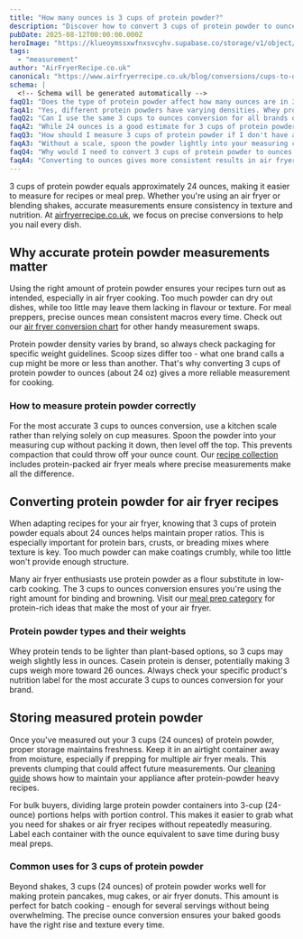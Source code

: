 ```yaml
---
title: "How many ounces is 3 cups of protein powder?"
description: "Discover how to convert 3 cups of protein powder to ounces in seconds. Perfect for air fryer recipes and meal prep accuracy."
pubDate: 2025-08-12T00:00:00.000Z
heroImage: "https://klueoymssxwfnxsvcyhv.supabase.co/storage/v1/object/public/Shmucket/how-many-ounces-is-3-cups-of-protein-powder.webp"
tags:
  - "measurement"
author: "AirFryerRecipe.co.uk"
canonical: "https://www.airfryerrecipe.co.uk/blog/conversions/cups-to-ounces/how-many-ounces-is-3-cups-of-protein-powder"
schema: |
  <!-- Schema will be generated automatically -->
faqQ1: "Does the type of protein powder affect how many ounces are in 3 cups?"
faqA1: "Yes, different protein powders have varying densities. Whey protein is generally lighter, so 3 cups may be closer to 22 ounces, while denser plant-based or casein powders could weigh up to 26 ounces for the same volume. Always check your specific product's label for the most accurate conversion."
faqQ2: "Can I use the same 3 cups to ounces conversion for all brands of protein powder?"
faqA2: "While 24 ounces is a good estimate for 3 cups of protein powder, brands do vary slightly. Some use finer grinds or different additives that affect weight. For baking or air fryer recipes where precision matters, it's best to weigh your specific powder or check the manufacturer's recommended conversions."
faqQ3: "How should I measure 3 cups of protein powder if I don't have a scale?"
faqA3: "Without a scale, spoon the powder lightly into your measuring cup without packing or tapping it down. Level off the top with a straight edge for the most accurate 3-cup measurement. Remember this method gives volume (cups) rather than weight (ounces), so the ounce equivalent may vary slightly by brand."
faqQ4: "Why would I need to convert 3 cups of protein powder to ounces for air fryer cooking?"
faqA4: "Converting to ounces gives more consistent results in air fryer recipes because weight measurements are more precise than volume. This is especially important for protein coatings or baked goods where texture matters. Ounces help ensure your air fryer creations turn out perfectly every time, regardless of how the powder settles in the cup."
---
```

<p>3 cups of protein powder equals approximately 24 ounces, making it easier to measure for recipes or meal prep. Whether you're using an air fryer or blending shakes, accurate measurements ensure consistency in texture and nutrition. At <a href=https://www.airfryerrecipe.co.uk>airfryerrecipe.co.uk</a>, we focus on precise conversions to help you nail every dish.</p>

<h2>Why accurate protein powder measurements matter</h2>
<p>Using the right amount of protein powder ensures your recipes turn out as intended, especially in air fryer cooking. Too much powder can dry out dishes, while too little may leave them lacking in flavour or texture. For meal preppers, precise ounces mean consistent macros every time. Check out our <a href=https://www.airfryerrecipe.co.uk/air-fryer-conversion-chart>air fryer conversion chart</a> for other handy measurement swaps.</p>

<p>Protein powder density varies by brand, so always check packaging for specific weight guidelines. Scoop sizes differ too - what one brand calls a cup might be more or less than another. That's why converting 3 cups of protein powder to ounces (about 24 oz) gives a more reliable measurement for cooking.</p>

<h3>How to measure protein powder correctly</h3>
<p>For the most accurate 3 cups to ounces conversion, use a kitchen scale rather than relying solely on cup measures. Spoon the powder into your measuring cup without packing it down, then level off the top. This prevents compaction that could throw off your ounce count. Our <a href=https://www.airfryerrecipe.co.uk/recipes>recipe collection</a> includes protein-packed air fryer meals where precise measurements make all the difference.</p>

<h2>Converting protein powder for air fryer recipes</h2>
<p>When adapting recipes for your air fryer, knowing that 3 cups of protein powder equals about 24 ounces helps maintain proper ratios. This is especially important for protein bars, crusts, or breading mixes where texture is key. Too much powder can make coatings crumbly, while too little won't provide enough structure.</p>

<p>Many air fryer enthusiasts use protein powder as a flour substitute in low-carb cooking. The 3 cups to ounces conversion ensures you're using the right amount for binding and browning. Visit our <a href=https://www.airfryerrecipe.co.uk/recipe-category/meal-prep>meal prep category</a> for protein-rich ideas that make the most of your air fryer.</p>

<h3>Protein powder types and their weights</h3>
<p>Whey protein tends to be lighter than plant-based options, so 3 cups may weigh slightly less in ounces. Casein protein is denser, potentially making 3 cups weigh more toward 26 ounces. Always check your specific product's nutrition label for the most accurate 3 cups to ounces conversion for your brand.</p>

<h2>Storing measured protein powder</h2>
<p>Once you've measured out your 3 cups (24 ounces) of protein powder, proper storage maintains freshness. Keep it in an airtight container away from moisture, especially if prepping for multiple air fryer meals. This prevents clumping that could affect future measurements. Our <a href=https://www.airfryerrecipe.co.uk/air-fryer-cleaner>cleaning guide</a> shows how to maintain your appliance after protein-powder heavy recipes.</p>

<p>For bulk buyers, dividing large protein powder containers into 3-cup (24-ounce) portions helps with portion control. This makes it easier to grab what you need for shakes or air fryer recipes without repeatedly measuring. Label each container with the ounce equivalent to save time during busy meal preps.</p>

<h3>Common uses for 3 cups of protein powder</h3>
<p>Beyond shakes, 3 cups (24 ounces) of protein powder works well for making protein pancakes, mug cakes, or air fryer donuts. This amount is perfect for batch cooking - enough for several servings without being overwhelming. The precise ounce conversion ensures your baked goods have the right rise and texture every time.</p>
